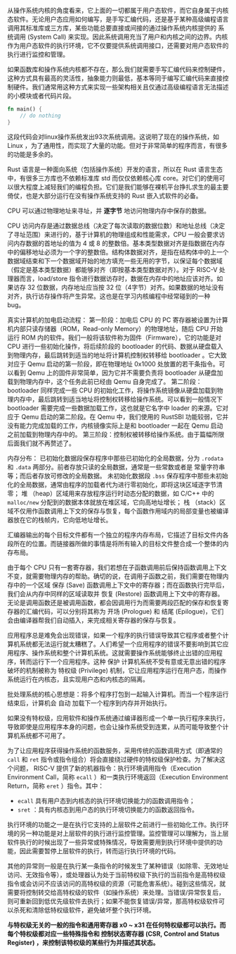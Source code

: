 从操作系统内核的角度看来，它上面的一切都属于用户态软件，而它自身属于内核态软件。无论用户态应用如何编写，是手写汇编代码，还是基于某种高级编程语言调用其标准库或三方库，某些功能总要直接或间接的通过操作系统内核提供的 系统调用 (System Call) 来实现。因此系统调用充当了用户和内核之间的边界。内核作为用户态软件的执行环境，它不仅要提供系统调用接口，还需要对用户态软件的执行进行监控和管理。

如果函数库和操作系统内核都不存在，那么我们就需要手写汇编代码来控制硬件，这种方式具有最高的灵活性，抽象能力则最低，基本等同于编写汇编代码来直接控制硬件。我们通常用这种方式来实现一些架构相关且仅通过高级编程语言无法描述的小模块或者代码片段。

```rust
fn main() {
    // do nothing
}
```
这段代码会对linux操作系统发出93次系统调用。这说明了现在的操作系统，如 Linux ，为了通用性，而实现了大量的功能。但对于非常简单的程序而言，有很多的功能是多余的。

Rust 语言是一种面向系统（包括操作系统）开发的语言，所以在 Rust 语言生态中，有很多三方库也不依赖标准库 std 而仅仅依赖核心库 core。对它们的使用可以很大程度上减轻我们的编程负担。它们是我们能够在裸机平台挣扎求生的最主要倚仗，也是大部分运行在没有操作系统支持的 Rust 嵌入式软件的必备。

CPU 可以通过物理地址来寻址，并 **逐字节** 地访问物理内存中保存的数据。

CPU 访问内存是通过数据总线（决定了每次读取的数据位数）和地址总线（决定了寻址范围）来进行的，基于计算机的物理组成和性能需求，CPU 一般会要求访问内存数据的首地址的值为 4 或 8 的整数倍。基本类型数据对齐是指数据在内存中的偏移地址必须为一个字的整数倍。结构体数据对齐，是指在结构体中的上一个数据域结束和下一个数据域开始的地方填充一些无用的字节，以保证每个数据域（假定是基本类型数据）都能够对齐（即按基本类型数据对齐）。对于 RISC-V 处理器而言，load/store 指令进行数据访存时，数据在内存中的地址应该对齐。如果访存 32 位数据，内存地址应当按 32 位（4字节）对齐。如果数据的地址没有对齐，执行访存操作将产生异常。这也是在学习内核编程中经常碰到的一种 bug。

真实计算机的加电启动流程：
第一阶段：加电后 CPU 的 PC 寄存器被设置为计算机内部只读存储器（ROM，Read-only Memory）的物理地址，随后 CPU 开始运行 ROM 内的软件。我们一般将该软件称为固件（Firmware），它的功能是对 CPU 进行一些初始化操作，将后续阶段的 bootloader 的代码、数据从硬盘载入到物理内存，最后跳转到适当的地址将计算机控制权转移给 bootloader 。它大致对应于 Qemu 启动的第一阶段，即在物理地址 0x1000 处放置的若干条指令。可以看到 Qemu 上的固件非常简单，因为它并不需要负责将 bootloader 从硬盘加载到物理内存中，这个任务此前已经由 Qemu 自身完成了。
第二阶段：bootloader 同样完成一些 CPU 的初始化工作，将操作系统镜像从硬盘加载到物理内存中，最后跳转到适当地址将控制权转移给操作系统。可以看到一般情况下 bootloader 需要完成一些数据加载工作，这也就是它名字中 loader 的来源。它对应于 Qemu 启动的第二阶段。在 Qemu 中，我们使用的 RustSBI 功能较弱，它并没有能力完成加载的工作，内核镜像实际上是和 bootloader 一起在 Qemu 启动之前加载到物理内存中的。
第三阶段：控制权被转移给操作系统。由于篇幅所限后面我们就不再赘述了。

内存分布：
已初始化数据段保存程序中那些已初始化的全局数据，分为 `.rodata` 和 `.data` 两部分。前者存放只读的全局数据，通常是一些常数或者是 常量字符串等；而后者存放可修改的全局数据。
未初始化数据段 `.bss` 保存程序中那些未初始化的全局数据，通常由程序的加载者代为进行零初始化，即将这块区域逐字节清零；
堆 （heap）区域用来存放程序运行时动态分配的数据，如 C/C++ 中的 `malloc/new` 分配到的数据本体就放在堆区域，它向高地址增长；
栈 （stack）区域不仅用作函数调用上下文的保存与恢复，每个函数作用域内的局部变量也被编译器放在它的栈帧内，它向低地址增长。

汇编器输出的每个目标文件都有一个独立的程序内存布局，它描述了目标文件内各段所在的位置。而链接器所做的事情是将所有输入的目标文件整合成一个整体的内存布局。

由于每个 CPU 只有一套寄存器，我们若想在子函数调用前后保持函数调用上下文不变，就需要物理内存的帮助。确切的说，在调用子函数之前，我们需要在物理内存中的一个区域 保存 (Save) 函数调用上下文中的寄存器；而在函数执行完毕后，我们会从内存中同样的区域读取并 恢复 (Restore) 函数调用上下文中的寄存器。无论是调用函数还是被调用函数，都会因调用行为而需要两段匹配的保存和恢复寄存器的汇编代码，可以分别将其称为 开场 (Prologue) 和 结尾 (Epilogue)，它们会由编译器帮我们自动插入，来完成相关寄存器的保存与恢复。

应用程序总是难免会出现错误，如果一个程序的执行错误导致其它程序或者整个计算机系统都无法运行就太糟糕了。人们希望一个应用程序的错误不要影响到其它应用程序、操作系统和整个计算机系统。这就需要操作系统能够终止出错的应用程序，转而运行下一个应用程序。这种 保护 计算机系统不受有意或无意出错的程序破坏的机制被称为 特权级 (Privilege) 机制，它让应用程序运行在用户态，而操作系统运行在内核态，且实现用户态和内核态的隔离。

批处理系统的核心思想是：将多个程序打包到一起输入计算机。而当一个程序运行结束后，计算机会 自动 加载下一个程序到内存并开始执行。

如果没有特权级，应用软件和操作系统通过编译器形成一个单一执行程序来执行，导致即使是应用程序本身的问题，也会让操作系统受到连累，从而可能导致整个计算机系统都不可用了。

为了让应用程序获得操作系统的函数服务，采用传统的函数调用方式（即通常的 `call` 和 `ret` 指令或指令组合）将会直接绕过硬件的特权级保护检查。为了解决这个问题， RISC-V 提供了新的机器指令：执行环境调用指令（Execution Environment Call，简称 `ecall` ）和一类执行环境返回（Execution Environment Return，简称 `eret` ）指令。其中：
- `ecall` 具有用户态到内核态的执行环境切换能力的函数调用指令；
- `sret` ：具有内核态到用户态的执行环境切换能力的函数返回指令。

执行环境的功能之一是在执行它支持的上层软件之前进行一些初始化工作。执行环境的另一种功能是对上层软件的执行进行监控管理。监控管理可以理解为，当上层软件执行的时候出现了一些异常或特殊情况，导致需要用到执行环境中提供的功能，因此需要暂停上层软件的执行，转而运行执行环境的代码。

其他的异常则一般是在执行某一条指令的时候发生了某种错误（如除零、无效地址访问、无效指令等），或处理器认为处于当前特权级下执行的当前指令是高特权级指令或会访问不应该访问的高特权级的资源（可能危害系统）。碰到这些情况，就需要将控制转交给高特权级的软件（如操作系统）来处理。当错误/异常恢复后，则可重新回到低优先级软件去执行；如果不能恢复错误/异常，那高特权级软件可以杀死和清除低特权级软件，避免破坏整个执行环境。

**与特权级无关的一般的指令和通用寄存器 x0 ~ x31 在任何特权级都可以执行。而每个特权级都对应一些特殊指令和 控制状态寄存器 (CSR, Control and Status Register) ，来控制该特权级的某些行为并描述其状态。**








